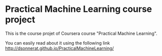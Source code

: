 # Practical Machine Learning course project
This is the course projet of Coursera course "Practical Machine Learning".

You can easily read about it using the following link
<http://dsonnerat.github.io/PracticalMachineLearning/>
